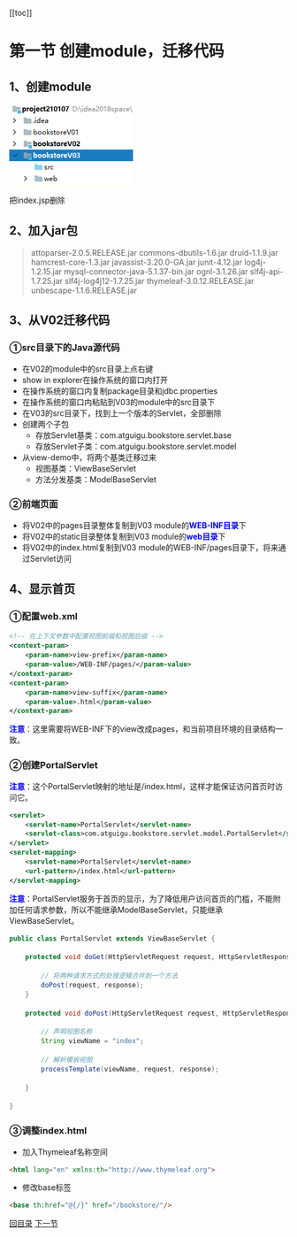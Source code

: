 [[toc]]

# 第一节 创建module，迁移代码

## 1、创建module

![./images](./images/img001.png)

把index.jsp删除



## 2、加入jar包

> attoparser-2.0.5.RELEASE.jar
> commons-dbutils-1.6.jar
> druid-1.1.9.jar
> hamcrest-core-1.3.jar
> javassist-3.20.0-GA.jar
> junit-4.12.jar
> log4j-1.2.15.jar
> mysql-connector-java-5.1.37-bin.jar
> ognl-3.1.26.jar
> slf4j-api-1.7.25.jar
> slf4j-log4j12-1.7.25.jar
> thymeleaf-3.0.12.RELEASE.jar
> unbescape-1.1.6.RELEASE.jar



## 3、从V02迁移代码

### ①src目录下的Java源代码

- 在V02的module中的src目录上点右键
- show in explorer在操作系统的窗口内打开
- 在操作系统的窗口内复制package目录和jdbc.properties
- 在操作系统的窗口内粘贴到V03的module中的src目录下
- 在V03的src目录下，找到上一个版本的Servlet，全部删除
- 创建两个子包
  - 存放Servlet基类：com.atguigu.bookstore.servlet.base
  - 存放Servlet子类：com.atguigu.bookstore.servlet.model
- 从view-demo中，将两个基类迁移过来
  - 视图基类：ViewBaseServlet
  - 方法分发基类：ModelBaseServlet



### ②前端页面

- 将V02中的pages目录整体复制到V03 module的<span style="color:blue;font-weight:bold;">WEB-INF目录</span>下
- 将V02中的static目录整体复制到V03 module的<span style="color:blue;font-weight:bold;">web目录</span>下
- 将V02中的index.html复制到V03 module的WEB-INF/pages目录下，将来通过Servlet访问



## 4、显示首页

### ①配置web.xml

```xml
<!-- 在上下文参数中配置视图前缀和视图后缀 -->
<context-param>
    <param-name>view-prefix</param-name>
    <param-value>/WEB-INF/pages/</param-value>
</context-param>
<context-param>
    <param-name>view-suffix</param-name>
    <param-value>.html</param-value>
</context-param>
```

<span style="color:blue;font-weight:bold;">注意</span>：这里需要将WEB-INF下的view改成pages，和当前项目环境的目录结构一致。



### ②创建PortalServlet

<span style="color:blue;font-weight:bold;">注意</span>：这个PortalServlet映射的地址是/index.html，这样才能保证访问首页时访问它。

```xml
<servlet>
    <servlet-name>PortalServlet</servlet-name>
    <servlet-class>com.atguigu.bookstore.servlet.model.PortalServlet</servlet-class>
</servlet>
<servlet-mapping>
    <servlet-name>PortalServlet</servlet-name>
    <url-pattern>/index.html</url-pattern>
</servlet-mapping>
```

<span style="color:blue;font-weight:bold;">注意</span>：PortalServlet服务于首页的显示，为了降低用户访问首页的门槛，不能附加任何请求参数，所以不能继承ModelBaseServlet，只能继承ViewBaseServlet。

```java
public class PortalServlet extends ViewBaseServlet {

    protected void doGet(HttpServletRequest request, HttpServletResponse response) throws ServletException, IOException {

        // 将两种请求方式的处理逻辑合并到一个方法
        doPost(request, response);
    }

    protected void doPost(HttpServletRequest request, HttpServletResponse response) throws ServletException, IOException {

        // 声明视图名称
        String viewName = "index";
        
        // 解析模板视图
        processTemplate(viewName, request, response);

    }

}
```



### ③调整index.html

- 加入Thymeleaf名称空间

```html
<html lang="en" xmlns:th="http://www.thymeleaf.org">
```

- 修改base标签

```html
<base th:href="@{/}" href="/bookstore/"/>
```



[回目录](index.html) [下一节](verse02.html)
